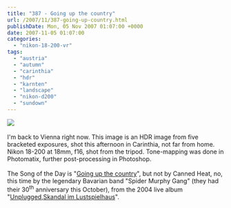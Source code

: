 ```yaml
---
title: "387 - Going up the country"
url: /2007/11/387-going-up-country.html
publishDate: Mon, 05 Nov 2007 01:07:00 +0000
date: 2007-11-05 01:07:00
categories: 
  - "nikon-18-200-vr"
tags: 
  - "austria"
  - "autumn"
  - "carinthia"
  - "hdr"
  - "karnten"
  - "landscape"
  - "nikon-d200"
  - "sundown"
---
```

<a href="https://d25zfm9zpd7gm5.cloudfront.net/1200x1200/2007/20071104_170009_hdr_ps.jpg" target="_blank"><img src="https://d25zfm9zpd7gm5.cloudfront.net/0600x0600/2007/20071104_170009_hdr_ps.jpg"/></a><br/><br/>I'm back to Vienna right now. This image is an HDR image from five bracketed exposures, shot this afternoon in Carinthia, not far from home. Nikon 18-200 at 18mm, f16, shot from the tripod. Tone-mapping was done in Photomatix, further post-processing in Photoshop.<br/><br/>The Song of the Day is "<a href="http://www.guntheranderson.com/v/data/goingupt.htm" target="_blank">Going up the country</a>", but not by Canned Heat, no, this time by the legendary Bavarian band "Spider Murphy Gang" (they had their 30<sup>th</sup> anniversary this October), from the 2004 live album "<a href="http://www.amazon.de/Unplugged-Skandal-Lustspielhaus-Spider-Murphy/dp/B000185A9C" target="_blank">Unplugged,Skandal im Lustspielhaus</a>".
